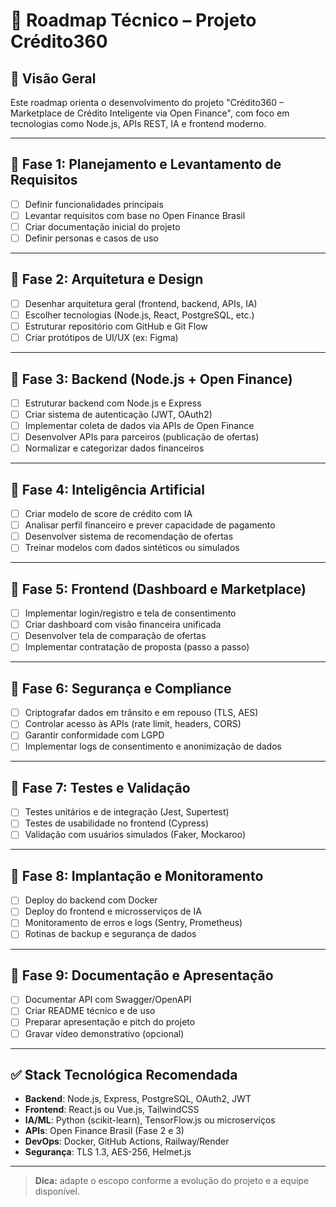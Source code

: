 # 📍 Roadmap Técnico – Projeto Crédito360

## 🧾 Visão Geral
Este roadmap orienta o desenvolvimento do projeto "Crédito360 – Marketplace de Crédito Inteligente via Open Finance", com foco em tecnologias como Node.js, APIs REST, IA e frontend moderno.

---

## 🔹 Fase 1: Planejamento e Levantamento de Requisitos

- [ ] Definir funcionalidades principais
- [ ] Levantar requisitos com base no Open Finance Brasil
- [ ] Criar documentação inicial do projeto
- [ ] Definir personas e casos de uso

---

## 🔹 Fase 2: Arquitetura e Design

- [ ] Desenhar arquitetura geral (frontend, backend, APIs, IA)
- [ ] Escolher tecnologias (Node.js, React, PostgreSQL, etc.)
- [ ] Estruturar repositório com GitHub e Git Flow
- [ ] Criar protótipos de UI/UX (ex: Figma)

---

## 🔹 Fase 3: Backend (Node.js + Open Finance)

- [ ] Estruturar backend com Node.js e Express
- [ ] Criar sistema de autenticação (JWT, OAuth2)
- [ ] Implementar coleta de dados via APIs de Open Finance
- [ ] Desenvolver APIs para parceiros (publicação de ofertas)
- [ ] Normalizar e categorizar dados financeiros

---

## 🔹 Fase 4: Inteligência Artificial

- [ ] Criar modelo de score de crédito com IA
- [ ] Analisar perfil financeiro e prever capacidade de pagamento
- [ ] Desenvolver sistema de recomendação de ofertas
- [ ] Treinar modelos com dados sintéticos ou simulados

---

## 🔹 Fase 5: Frontend (Dashboard e Marketplace)

- [ ] Implementar login/registro e tela de consentimento
- [ ] Criar dashboard com visão financeira unificada
- [ ] Desenvolver tela de comparação de ofertas
- [ ] Implementar contratação de proposta (passo a passo)

---

## 🔹 Fase 6: Segurança e Compliance

- [ ] Criptografar dados em trânsito e em repouso (TLS, AES)
- [ ] Controlar acesso às APIs (rate limit, headers, CORS)
- [ ] Garantir conformidade com LGPD
- [ ] Implementar logs de consentimento e anonimização de dados

---

## 🔹 Fase 7: Testes e Validação

- [ ] Testes unitários e de integração (Jest, Supertest)
- [ ] Testes de usabilidade no frontend (Cypress)
- [ ] Validação com usuários simulados (Faker, Mockaroo)

---

## 🔹 Fase 8: Implantação e Monitoramento

- [ ] Deploy do backend com Docker
- [ ] Deploy do frontend e microsserviços de IA
- [ ] Monitoramento de erros e logs (Sentry, Prometheus)
- [ ] Rotinas de backup e segurança de dados

---

## 🔹 Fase 9: Documentação e Apresentação

- [ ] Documentar API com Swagger/OpenAPI
- [ ] Criar README técnico e de uso
- [ ] Preparar apresentação e pitch do projeto
- [ ] Gravar vídeo demonstrativo (opcional)

---

## ✅ Stack Tecnológica Recomendada

- **Backend**: Node.js, Express, PostgreSQL, OAuth2, JWT
- **Frontend**: React.js ou Vue.js, TailwindCSS
- **IA/ML**: Python (scikit-learn), TensorFlow.js ou microserviços
- **APIs**: Open Finance Brasil (Fase 2 e 3)
- **DevOps**: Docker, GitHub Actions, Railway/Render
- **Segurança**: TLS 1.3, AES-256, Helmet.js

---

> **Dica:** adapte o escopo conforme a evolução do projeto e a equipe disponível.
